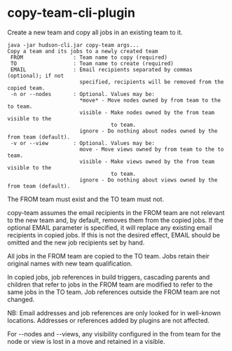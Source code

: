 copy-team-cli-plugin
====================

Create a new team and copy all jobs in an existing team to it.

    java -jar hudson-cli.jar copy-team args...
    Copy a team and its jobs to a newly created team
     FROM                : Team name to copy (required)
     TO                  : Team name to create (required)
     EMAIL               : Email recipients separated by commas (optional); if not
                           specified, recipients will be removed from the copied team.
     -n or --nodes       : Optional. Values may be:
                           *move* - Move nodes owned by from team to the to team.
                           visible - Make nodes owned by the from team visible to the
                                     to team.
                           ignore - Do nothing about nodes owned by the from team (default).
     -v or --view        : Optional. Values may be:
                           move - Move views owned by from team to the to team.
                           visible - Make views owned by the from team visible to the
                                     to team.
                           ignore - Do nothing about views owned by the from team (default).

The FROM team must exist and the TO team must not.

copy-team assumes the email recipients in the FROM team are not relevant to the new
team and, by default, removes them from the copied jobs. If the optional EMAIL
parameter is specified, it will replace any existing email recipients in copied jobs.
If this is not the desired effect, EMAIL should be omitted and the new job
recipients set by hand.

All jobs in the FROM team are copied to the TO team. Jobs retain their original
names with new team qualification.

In copied jobs, job references in build triggers, cascading parents and children
that refer to jobs in the FROM team are modified to refer to the same jobs in the TO team.
Job references outside the FROM team are not changed.

NB: Email addresses and job references are only looked for in well-known locations.
Addresses or references added by plugins are not affected.

For --nodes and --views, any visibility configured in the from team for the node or view
is lost in a move and retained in a visible.
